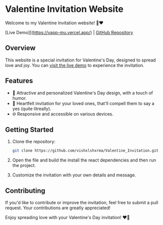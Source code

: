 # Valentine Invitation Website

Welcome to my Valentine Invitation website! 🌹❤️

[Live Demo][(https://vapp-mu.vercel.app/) | [GitHub Repository](https://github.com/vishxlshxrma/Valentine_Invitation)

## Overview

This website is a special invitation for Valentine's Day, designed to spread love and joy. You can [visit the live demo](https://vapp-mu.vercel.app/) to experience the invitation.

## Features

- 💖 Attractive and personalized Valentine's Day design, with a touch of humor.
- 💌 Heartfelt invitation for your loved ones, that'll compell them to say a yes (quite litreally).
- 🌐 Responsive and accessible on various devices.

## Getting Started

1. Clone the repository:

   ```bash
   git clone https://github.com/vishxlshxrma/Valentine_Invitation.git
   ```

2. Open the file and build the install the react dependencies and then run the project.

3. Customize the invitation with your own details and message.

## Contributing

If you'd like to contribute or improve the invitation, feel free to submit a pull request. Your contributions are greatly appreciated!

Enjoy spreading love with your Valentine's Day invitation! ❤️🎉
